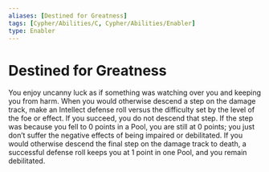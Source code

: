 ```yaml
---
aliases: [Destined for Greatness]
tags: [Cypher/Abilities/C, Cypher/Abilities/Enabler]
type: Enabler
---
```


# Destined for Greatness

You enjoy uncanny luck as if something was watching over you and keeping you from harm. When you would otherwise descend a step on the damage track, make an Intellect defense roll versus the difficulty set by the level of the foe or effect. If you succeed, you do not descend that step. If the step was because you fell to 0 points in a Pool, you are still at 0 points; you just don’t suffer the negative effects of being impaired or debilitated. If you would otherwise descend the final step on the damage track to death, a successful defense roll keeps you at 1 point in one Pool, and you remain debilitated.
